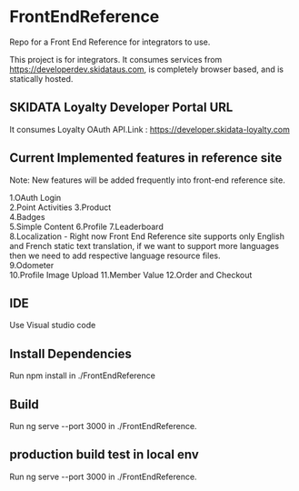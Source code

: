 # FrontEndReference
Repo for a Front End Reference for integrators to use.

This project is for integrators. It consumes services from https://developerdev.skidataus.com, is completely browser based, and is statically hosted.

## SKIDATA Loyalty Developer Portal URL
It consumes Loyalty OAuth API.Link : https://developer.skidata-loyalty.com

## Current Implemented features in reference site
Note: New features will be added frequently into front-end reference site.

1.OAuth Login  
2.Point Activities
3.Product  
4.Badges  
5.Simple Content
6.Profile
7.Leaderboard  
8.Localization - Right now Front End Reference site supports only English and French static text translation, if we want to support more languages then we need to add respective language resource files.  
9.Odometer  
10.Profile Image Upload
11.Member Value
12.Order and Checkout

## IDE
Use Visual studio code

## Install Dependencies
Run npm install in ./FrontEndReference

## Build
Run ng serve --port 3000 in ./FrontEndReference.

## production build test in local env
Run ng serve --port 3000 in ./FrontEndReference.
